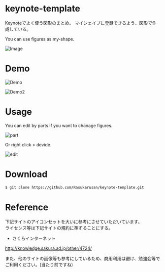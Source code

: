 # keynote-template

Keynoteでよく使う図形のまとめ。
マイシェイプに登録できるよう、図形で作成している。

You can use figures as my-shape.

![Image](https://user-images.githubusercontent.com/17779386/53695534-2dc02500-3e00-11e9-83dc-b4d3456d80a6.png)

# Demo

![Demo](https://user-images.githubusercontent.com/17779386/53695429-074dba00-3dff-11e9-90ea-93de82df7970.gif)

![Demo2](https://user-images.githubusercontent.com/17779386/54772362-84c05980-4c4a-11e9-9709-3d1a13a487a3.gif)

# Usage

You can edit by parts if you want to chanage figures.

![part](https://user-images.githubusercontent.com/17779386/54772505-d49f2080-4c4a-11e9-860a-3f11f018874c.png)

Or right click > devide.

![edit](https://user-images.githubusercontent.com/17779386/54866570-c111c800-4db8-11e9-8bc8-75f5e9fd528a.gif)

# Download

```sh
$ git clone https://github.com/Rasukarusan/keynote-template.git
```

# Reference

下記サイトのアイコンセットを大いに参考にさせていただいています。  
ライセンス等は下記サイトの規約に準ずることにする。

- さくらインターネット

http://knowledge.sakura.ad.jp/other/4724/

また、他のサイトの画像等も参考にしているため、商用利用は避け、勉強会等でご利用ください。(当たり前ですね)
